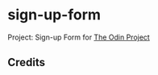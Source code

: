 # sign-up-form

Project: Sign-up Form for [The Odin Project](https://www.theodinproject.com/lessons/node-path-intermediate-html-and-css-sign-up-form)

## Credits